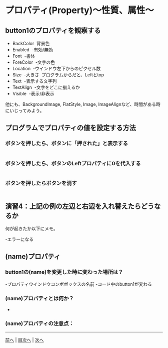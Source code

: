 # プロパティ(Property)～性質、属性～

## button1のプロパティを観察する

- BackColor
  背景色
- Enabled
  -有効/無効
- Font
  -書体
- ForeColor
  -文字の色
- Location
  -ウインドウ左下からのピクセル数
- Size
  -大きさ
  プログラムからだと、Leftとtop
- Text
  -表示する文字列
- TextAlign
  -文字をどこに揃えるか
- Visible
  -表示/非表示

他にも、BackgroundImage, FlatStyle, Image, ImageAlignなど、時間がある時にいじってみよう。

## プログラムでプロパティの値を設定する方法
### ボタンを押したら、ボタンに「押された」と表示する

```cs　　　　　　button1.Text = "押された";
```

### ボタンを押したら、ボタンのLeftプロパティに0を代入する

```cs         button1.Visible =0;
```

### ボタンを押したらボタンを消す

```cs　　　　 button1.Visible = false;
```

## 演習4：上記の例の左辺と右辺を入れ替えたらどうなるか
何が起きたか以下にメモ。

-エラーになる

## (name)プロパティ
### button1の(name)を変更した時に変わった場所は？
-プロバティウインドウコンボボックスの名前
-コード中のbutton1が変わる

### (name)プロパティとは何か？
-

### (name)プロパティの注意点：


---

[前へ](03.md) | [目次へ](README.md#%E7%9B%AE%E6%AC%A1) | [次へ](05.md)
